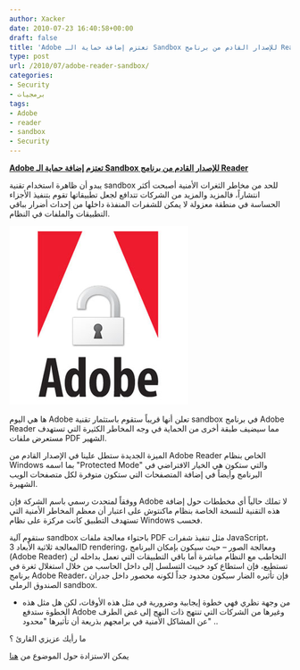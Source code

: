 ```yaml
---
author: Xacker
date: 2010-07-23 16:40:58+00:00
draft: false
title: 'Adobe تعتزم إضافة حماية الـ Sandbox للإصدار القادم من برنامج Reader  '
type: post
url: /2010/07/adobe-reader-sandbox/
categories:
- Security
- برمجيات
tags:
- Adobe
- reader
- sandbox
- Security
---
```


[ ]( https://www.it-scoop.com/2010/07/adobe-reader-sandbox/)**[Adobe تعتزم إضافة حماية الـ Sandbox للإصدار القادم من برنامج Reader]( https://www.it-scoop.com/2010/07/adobe-reader-sandbox/)**




يبدو أن ظاهرة استخدام تقنية sandbox للحد من مخاطر الثغرات الأمنية أصبحت أكثر انتشاراً، فالمزيد والمزيد من الشركات تتدافع لجعل تطبيقاتها تقوم بتنفيذ الأجزاء الحساسة في منطقة معزولة لا يمكن للشفرات المنفذة داخلها من إحداث أضرار بباقي التطبيقات والملفات في النظام.




[![](adobe-security.jpg)
](https://www.it-scoop.com/2010/07/adobe-reader-sandbox/)


ها هي اليوم Adobe تعلن أنها قريباً ستقوم باستثمار تقنية sandbox في برنامج Adobe Reader مما سيضيف طبقة أخرى من الحماية في وجه المخاطر الكثيرة التي تستهدف مستعرض ملفات PDF الشهير.

الميزة الجديدة ستطل علينا في الإصدار القادم من Adobe Reader الخاص بنظام Windows بما اسمه "Protected Mode" والتي ستكون هي الخيار الافتراضي في البرنامج وأيضاً في إضافة المتصفحات التي ستكون متوفرة لكل متصفحات الويب الشهيرة.

ووفقاً لمتحدث رسمي باسم الشركة فإن Adobe لا تملك حالياً أي مخططات حول إضافة هذه التقنية للنسخة الخاصة بنظام ماكنتوش على اعتبار أن معظم المخاطر الأمنية التي تستهدف التطبيق كانت مركزة على نظام Windows فحسب.

ستقوم آلية sandbox باحتواء معالجة ملفات PDF مثل تنفيذ شفرات JavaScript، المعالجة ثلاثية الأبعاد 3D rendering، ومعالجة الصور – حيث سيكون بإمكان البرنامج (Adobe Reader) التخاطب مع النظام مباشرة أما باقي التطبيقات التي تعمل بداخله لن تستطيع، فإن استطاع كود خبيث التسلسل إلى داخل الحاسب من خلال استغلال ثغرة في برنامج Adobe Reader، فإن تأثيره الضار سيكون محدود جداً لكونه محصور داخل جدران الصندوق الرملي sandbox.

- من وجهة نظري فهي خطوة إيجابية وضرورية في مثل هذه الأوقات، لكن هل مثل هذه الخطوة ستدفع Adobe وغيرها من الشركات التي تنتهج ذات النهج إلى غض الطرف عن المشاكل الأمنية في برامجهم بذريعة أن تأثيرها "محدود" ..

ما رأيك عزيزي القارئ ؟

يمكن الاستزادة حول الموضوع من [هنا](http://news.cnet.com/8301-27080_3-20011015-245.html)
